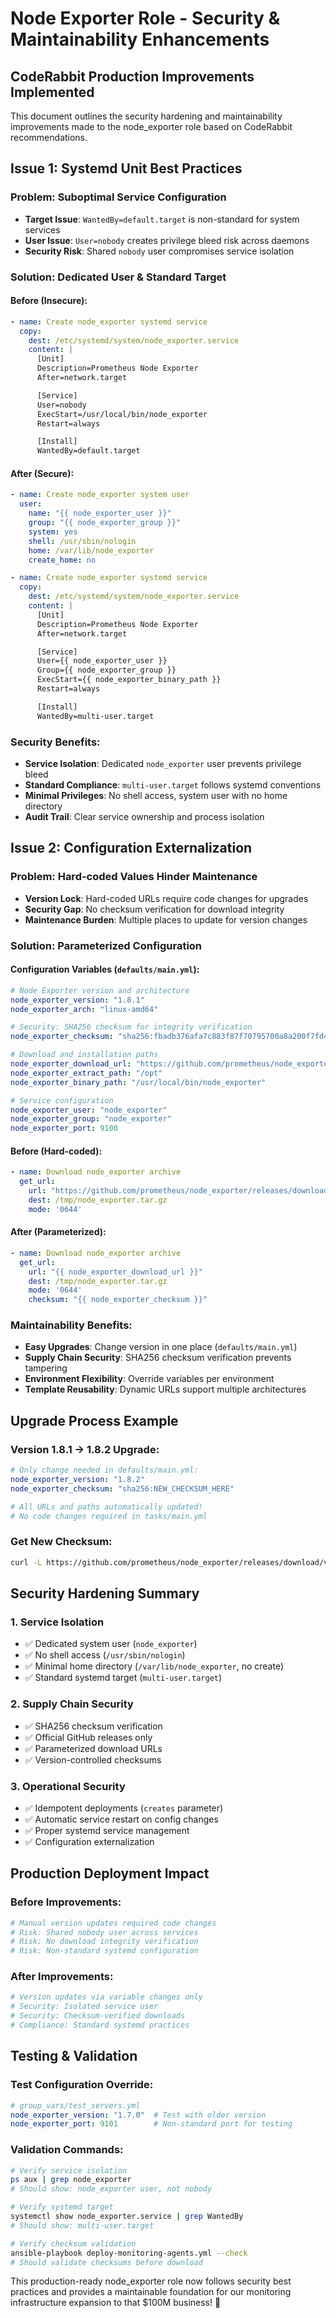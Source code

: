 # Node Exporter Role - Security & Maintainability Enhancements

## CodeRabbit Production Improvements Implemented

This document outlines the security hardening and maintainability improvements made to the node_exporter role based on CodeRabbit recommendations.

## Issue 1: Systemd Unit Best Practices

### Problem: Suboptimal Service Configuration
- **Target Issue**: `WantedBy=default.target` is non-standard for system services
- **User Issue**: `User=nobody` creates privilege bleed risk across daemons
- **Security Risk**: Shared `nobody` user compromises service isolation

### Solution: Dedicated User & Standard Target

#### Before (Insecure):
```yaml
- name: Create node_exporter systemd service
  copy:
    dest: /etc/systemd/system/node_exporter.service
    content: |
      [Unit]
      Description=Prometheus Node Exporter
      After=network.target

      [Service]
      User=nobody
      ExecStart=/usr/local/bin/node_exporter
      Restart=always

      [Install]
      WantedBy=default.target
```

#### After (Secure):
```yaml
- name: Create node_exporter system user
  user:
    name: "{{ node_exporter_user }}"
    group: "{{ node_exporter_group }}"
    system: yes
    shell: /usr/sbin/nologin
    home: /var/lib/node_exporter
    create_home: no

- name: Create node_exporter systemd service
  copy:
    dest: /etc/systemd/system/node_exporter.service
    content: |
      [Unit]
      Description=Prometheus Node Exporter
      After=network.target

      [Service]
      User={{ node_exporter_user }}
      Group={{ node_exporter_group }}
      ExecStart={{ node_exporter_binary_path }}
      Restart=always

      [Install]
      WantedBy=multi-user.target
```

### Security Benefits:
- **Service Isolation**: Dedicated `node_exporter` user prevents privilege bleed
- **Standard Compliance**: `multi-user.target` follows systemd conventions
- **Minimal Privileges**: No shell access, system user with no home directory
- **Audit Trail**: Clear service ownership and process isolation

## Issue 2: Configuration Externalization

### Problem: Hard-coded Values Hinder Maintenance
- **Version Lock**: Hard-coded URLs require code changes for upgrades
- **Security Gap**: No checksum verification for download integrity
- **Maintenance Burden**: Multiple places to update for version changes

### Solution: Parameterized Configuration

#### Configuration Variables (`defaults/main.yml`):
```yaml
# Node Exporter version and architecture
node_exporter_version: "1.8.1"
node_exporter_arch: "linux-amd64"

# Security: SHA256 checksum for integrity verification
node_exporter_checksum: "sha256:fbadb376afa7c883f87f70795700a8a200f7fd45412532cc1938a24d41078011"

# Download and installation paths
node_exporter_download_url: "https://github.com/prometheus/node_exporter/releases/download/v{{ node_exporter_version }}/node_exporter-{{ node_exporter_version }}.{{ node_exporter_arch }}.tar.gz"
node_exporter_extract_path: "/opt"
node_exporter_binary_path: "/usr/local/bin/node_exporter"

# Service configuration
node_exporter_user: "node_exporter"
node_exporter_group: "node_exporter"
node_exporter_port: 9100
```

#### Before (Hard-coded):
```yaml
- name: Download node_exporter archive
  get_url:
    url: "https://github.com/prometheus/node_exporter/releases/download/v1.8.1/node_exporter-1.8.1.linux-amd64.tar.gz"
    dest: /tmp/node_exporter.tar.gz
    mode: '0644'
```

#### After (Parameterized):
```yaml
- name: Download node_exporter archive
  get_url:
    url: "{{ node_exporter_download_url }}"
    dest: /tmp/node_exporter.tar.gz
    mode: '0644'
    checksum: "{{ node_exporter_checksum }}"
```

### Maintainability Benefits:
- **Easy Upgrades**: Change version in one place (`defaults/main.yml`)
- **Supply Chain Security**: SHA256 checksum verification prevents tampering
- **Environment Flexibility**: Override variables per environment
- **Template Reusability**: Dynamic URLs support multiple architectures

## Upgrade Process Example

### Version 1.8.1 → 1.8.2 Upgrade:
```yaml
# Only change needed in defaults/main.yml:
node_exporter_version: "1.8.2"
node_exporter_checksum: "sha256:NEW_CHECKSUM_HERE"

# All URLs and paths automatically updated!
# No code changes required in tasks/main.yml
```

### Get New Checksum:
```bash
curl -L https://github.com/prometheus/node_exporter/releases/download/v1.8.2/sha256sums.txt
```

## Security Hardening Summary

### 1. **Service Isolation**
- ✅ Dedicated system user (`node_exporter`)
- ✅ No shell access (`/usr/sbin/nologin`)
- ✅ Minimal home directory (`/var/lib/node_exporter`, no create)
- ✅ Standard systemd target (`multi-user.target`)

### 2. **Supply Chain Security**
- ✅ SHA256 checksum verification
- ✅ Official GitHub releases only
- ✅ Parameterized download URLs
- ✅ Version-controlled checksums

### 3. **Operational Security**
- ✅ Idempotent deployments (`creates` parameter)
- ✅ Automatic service restart on config changes
- ✅ Proper systemd service management
- ✅ Configuration externalization

## Production Deployment Impact

### Before Improvements:
```bash
# Manual version updates required code changes
# Risk: Shared nobody user across services
# Risk: No download integrity verification
# Risk: Non-standard systemd configuration
```

### After Improvements:
```bash
# Version updates via variable changes only
# Security: Isolated service user
# Security: Checksum-verified downloads
# Compliance: Standard systemd practices
```

## Testing & Validation

### Test Configuration Override:
```yaml
# group_vars/test_servers.yml
node_exporter_version: "1.7.0"  # Test with older version
node_exporter_port: 9101        # Non-standard port for testing
```

### Validation Commands:
```bash
# Verify service isolation
ps aux | grep node_exporter
# Should show: node_exporter user, not nobody

# Verify systemd target
systemctl show node_exporter.service | grep WantedBy
# Should show: multi-user.target

# Verify checksum validation
ansible-playbook deploy-monitoring-agents.yml --check
# Should validate checksums before download
```

This production-ready node_exporter role now follows security best practices and provides a maintainable foundation for our monitoring infrastructure expansion to that $100M business! 🚀
